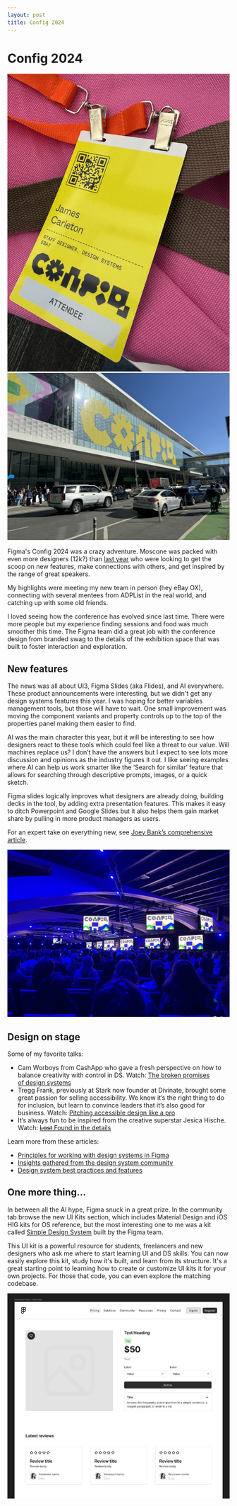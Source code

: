 ```yaml
---
layout: post
title: Config 2024
---
```

# Config 2024

![My badge from the Figma Config conference](/assets/posts/config24_1.jpg)
![The Config sign across the exterior of Moscone Center in SF](/assets/posts/config24_4.jpg)

Figma's Config 2024 was a crazy adventure. Moscone was packed with even more designers (12k?) than [last year](https://www.carletondesign.com/2023/06/23/config/) who were looking to get the scoop on new features, make connections with others, and get inspired by the range of great speakers.

My highlights were meeting my new team in person (hey eBay OX), connecting with several mentees from ADPList in the real world, and catching up with some old friends. 

I loved seeing how the conference has evolved since last time. There were more people but my experience finding sessions and food was much smoother this time. The Figma team did a great job with the conference design from branded swag to the details of the exhibition space that was built to foster interaction and exploration.

## New features

The news was all about UI3, Figma Slides (aka Flides), and AI everywhere. These product announcements were interesting, but we didn't get any design systems features this year. I was hoping for better variables management tools, but those will have to wait. One small improvement was moving the component variants and property controls up to the top of the properties panel making them easier to find.

AI was the main character this year, but it will be interesting to see how designers react to these tools which could feel like a threat to our value. Will machines replace us? I don’t have the answers but I expect to see lots more discussion and opinions as the industry figures it out. I like seeing examples where AI can help us work smarter like the ‘Search for similar’ feature that allows for searching through descriptive prompts, images, or a quick sketch.

Figma slides logically improves what designers are already doing, building decks in the tool, by adding extra presentation features. This makes it easy to ditch Powerpoint and Google Slides but it also helps them gain market share by pulling in more product managers as users.

For an expert take on everything new, see [Joey Bank’s comprehensive article](https://baselinedesign.io/posts/baseline-19-config-2024-everything-new-in-figma).

![The Figma Config stage from the audience at Moscone](/assets/posts/config24_2.jpg)

## Design on stage

Some of my favorite talks:

- Cam Worboys from CashApp who gave a fresh perspective on how to balance creativity with control in DS.
Watch: [The broken promises of design systems](https://www.youtube.com/watch?v=BQXTt-NZ2Bs)
- Tregg Frank, previously at Stark now founder at Divinate, brought some great passion for selling accessibility. We know it’s the right thing to do for inclusion, but learn to convince leaders that it’s also good for business.
Watch: [Pitching accessible design like a pro](https://www.youtube.com/watch?v=NoHIDWF0d6I)
- It’s always fun to be inspired from the creative superstar Jesica Hische.
Watch: [~~Lost~~ Found in the details](https://www.youtube.com/watch?v=A8uSF4KsK-E)

Learn more from these articles:

- [Principles for working with design systems in Figma](https://medium.com/@LouisMassuel/5min-read-part-1-figma-config-2024-design-systems-best-practices-da482b7c1fda)
- [Insights gathered from the design system community](https://medium.com/@LouisMassuel/5min-read-part-2-figma-config-2024-design-systems-best-practices-2a416086624a)
- [Design system best practices and features](https://medium.com/@LouisMassuel/5min-read-part-3-figma-config-2024-design-systems-best-practices-d1dfa7efe6a9)

## One more thing…

In between all the AI hype, Figma snuck in a great prize. In the community tab browse the new UI Kits section, which includes Material Design and iOS HIG kits for OS reference, but the most interesting one to me was a kit called [Simple Design System](https://www.figma.com/community/file/1380235722331273046/simple-design-system) built by the Figma team.

This UI kit is a powerful resource for students, freelancers and new designers who ask me where to start learning UI and DS skills. You can now easily explore this kit, study how it's built, and learn from its structure. It's a great starting point to learning how to create or customize UI kits it for your own projects. For those that code, you can even explore the matching codebase.

![Example screen from Simple Design System by Figma](/assets/posts/config24_3.jpg)
